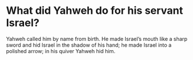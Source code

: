 # What did Yahweh do for his servant Israel?

Yahweh called him by name from birth. He made Israel’s mouth like a sharp sword and hid Israel in the shadow of his hand; he made Israel into a polished arrow; in his quiver Yahweh hid him.
